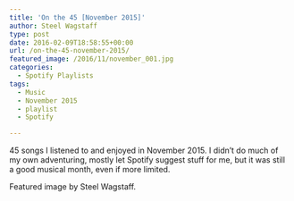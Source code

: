 ```yaml
---
title: 'On the 45 [November 2015]'
author: Steel Wagstaff
type: post
date: 2016-02-09T18:58:55+00:00
url: /on-the-45-november-2015/
featured_image: /2016/11/november_001.jpg
categories:
  - Spotify Playlists
tags:
  - Music
  - November 2015
  - playlist
  - Spotify

---
```

45 songs I listened to and enjoyed in November 2015. I didn&#8217;t do much of my own adventuring, mostly let Spotify suggest stuff for me, but it was still a good musical month, even if more limited.



Featured image by Steel Wagstaff.